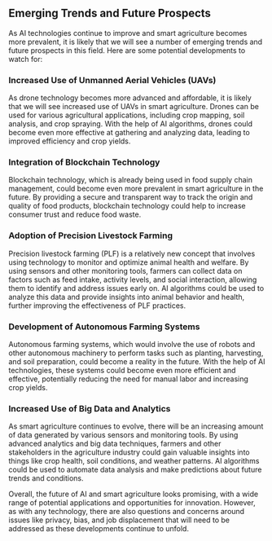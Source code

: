 
Emerging Trends and Future Prospects
------------------------------------

As AI technologies continue to improve and smart agriculture becomes more prevalent, it is likely that we will see a number of emerging trends and future prospects in this field. Here are some potential developments to watch for:

### Increased Use of Unmanned Aerial Vehicles (UAVs)

As drone technology becomes more advanced and affordable, it is likely that we will see increased use of UAVs in smart agriculture. Drones can be used for various agricultural applications, including crop mapping, soil analysis, and crop spraying. With the help of AI algorithms, drones could become even more effective at gathering and analyzing data, leading to improved efficiency and crop yields.

### Integration of Blockchain Technology

Blockchain technology, which is already being used in food supply chain management, could become even more prevalent in smart agriculture in the future. By providing a secure and transparent way to track the origin and quality of food products, blockchain technology could help to increase consumer trust and reduce food waste.

### Adoption of Precision Livestock Farming

Precision livestock farming (PLF) is a relatively new concept that involves using technology to monitor and optimize animal health and welfare. By using sensors and other monitoring tools, farmers can collect data on factors such as feed intake, activity levels, and social interaction, allowing them to identify and address issues early on. AI algorithms could be used to analyze this data and provide insights into animal behavior and health, further improving the effectiveness of PLF practices.

### Development of Autonomous Farming Systems

Autonomous farming systems, which would involve the use of robots and other autonomous machinery to perform tasks such as planting, harvesting, and soil preparation, could become a reality in the future. With the help of AI technologies, these systems could become even more efficient and effective, potentially reducing the need for manual labor and increasing crop yields.

### Increased Use of Big Data and Analytics

As smart agriculture continues to evolve, there will be an increasing amount of data generated by various sensors and monitoring tools. By using advanced analytics and big data techniques, farmers and other stakeholders in the agriculture industry could gain valuable insights into things like crop health, soil conditions, and weather patterns. AI algorithms could be used to automate data analysis and make predictions about future trends and conditions.

Overall, the future of AI and smart agriculture looks promising, with a wide range of potential applications and opportunities for innovation. However, as with any technology, there are also questions and concerns around issues like privacy, bias, and job displacement that will need to be addressed as these developments continue to unfold.
